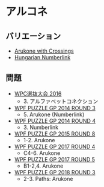 # アルコネ

## バリエーション
- [Arukone with Crossings](arukone_cross.md)
- [Hungarian Numberlink](hungarian_numberlink.md)

## 問題
- [WPC選抜大会 2016](../questions/jwpc2016.md)
	- 3\. アルファベットコネクション
- [WPF PUZZLE GP 2014 ROUND 3](../questions/wpfpgp2014_3.md)
	- 5\. Arukone (Numberlink)
- [WPF PUZZLE GP 2014 ROUND 4](../questions/wpfpgp2014_4.md)
	- 3\. Numberlink
- [WPF PUZZLE GP 2015 ROUND 8](../questions/wpfpgp2015_8.md)
	- 1-2. Arukone
- [WPF PUZZLE GP 2017 ROUND 4](../questions/wpfpgp2017_4.md)
	- C4-6. Arukone
- [WPF PUZZLE GP 2017 ROUND 5](../questions/wpfpgp2017_5.md)
	- B1-2,4. Arukone
- [WPF PUZZLE GP 2018 ROUND 3](../questions/wpfpgp2018_3.md)
	- 2-3. Paths: Arukone

